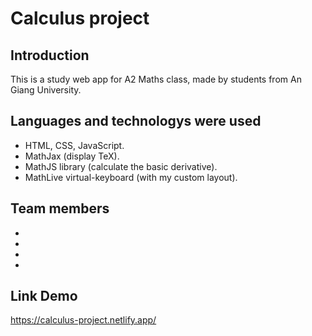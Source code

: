 # Calculus project 
## Introduction
This is a study web app for A2 Maths class, made by students from An Giang University.
## Languages and technologys were used
- HTML, CSS, JavaScript.
- MathJax (display TeX).
- MathJS library (calculate the basic derivative).
- MathLive virtual-keyboard (with my custom layout).
## Team members
- 
- 
-
-
## Link Demo
https://calculus-project.netlify.app/


